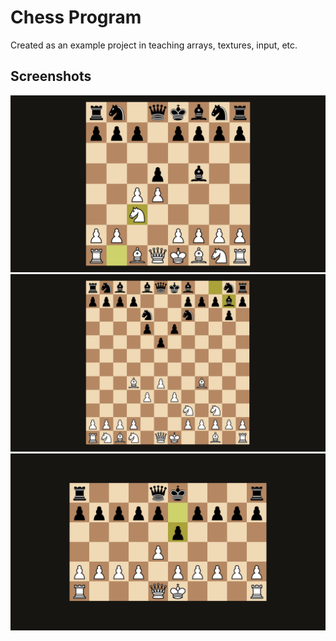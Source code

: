 # Chess Program
Created as an example project in teaching arrays, textures, input, etc.
## Screenshots
![](Images/chess1.png)
![](Images/chess2.png)
![](Images/chess3.png)

